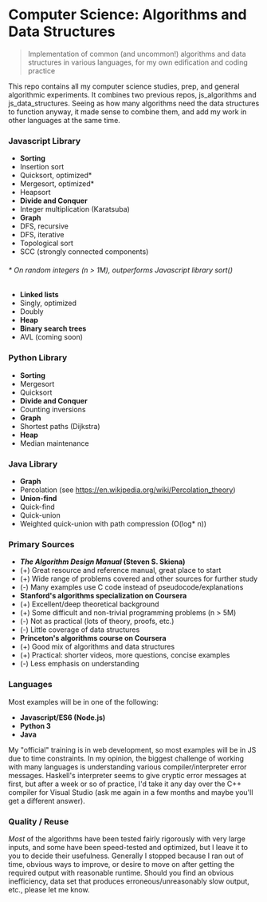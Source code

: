 # Computer Science: Algorithms and Data Structures
> Implementation of common (and uncommon!) algorithms and data structures in various languages, for my own edification and coding practice

This repo contains all my computer science studies, prep, and general algorithmic experiments.  It combines two previous repos, js_algorithms and js_data_structures.  Seeing as how many algorithms need the data structures to function anyway, it made sense to combine them, and add my work in other languages at the same time.

### Javascript Library
- **Sorting**
 - Insertion sort
 - Quicksort, optimized\*
 - Mergesort, optimized\*
 - Heapsort
- **Divide and Conquer**
 - Integer multiplication (Karatsuba)
- **Graph**
 - DFS, recursive
 - DFS, iterative
 - Topological sort
 - SCC (strongly connected components)

###### \* On random integers (n > 1M), outperforms Javascript library sort()

- **Linked lists**
 - Singly, optimized
 - Doubly
- **Heap**
- **Binary search trees**
 - AVL (coming soon)


### Python Library
- **Sorting**
 - Mergesort
 - Quicksort
- **Divide and Conquer**
 - Counting inversions
- **Graph**
 - Shortest paths (Dijkstra)
- **Heap**
 - Median maintenance


### Java Library
- **Graph**
 - Percolation (see https://en.wikipedia.org/wiki/Percolation_theory)
- **Union-find**
 - Quick-find
 - Quick-union
 - Weighted quick-union with path compression (O(log\* n))


### Primary Sources
- **_The Algorithm Design Manual_ (Steven S. Skiena)**
 - (+) Great resource and reference manual, great place to start
 - (+) Wide range of problems covered and other sources for further study
 - (-) Many examples use C code instead of pseudocode/explanations
- **Stanford's algorithms specialization on Coursera**
 - (+) Excellent/deep theoretical background
 - (+) Some difficult and non-trivial programming problems (n > 5M)
 - (-) Not as practical (lots of theory, proofs, etc.)
 - (-) Little coverage of data structures
- **Princeton's algorithms course on Coursera**
 - (+) Good mix of algorithms and data structures
 - (+) Practical: shorter videos, more questions, concise examples
 - (-) Less emphasis on understanding


### Languages
Most examples will be in one of the following:
- **Javascript/ES6 (Node.js)**
- **Python 3**
- **Java**

My "official" training is in web development, so most examples will be in JS due to time constraints.  In my opinion, the biggest challenge of working with many languages is understanding various compiler/interpreter error messages.  Haskell's interpreter seems to give cryptic error messages at first, but after a week or so of practice, I'd take it any day over the C++ compiler for Visual Studio (ask me again in a few months and maybe you'll get a different answer).


### Quality / Reuse
*Most* of the algorithms have been tested fairly rigorously with very large inputs, and some have been speed-tested and optimized, but I leave it to you to decide their usefulness.  Generally I stopped because I ran out of time, obvious ways to improve, or desire to move on after getting the required output with reasonable runtime.  Should you find an obvious inefficiency, data set that produces erroneous/unreasonably slow output, etc., please let me know.
